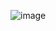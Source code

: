 ![image](https://user-images.githubusercontent.com/67747523/155900560-e904395a-d3c2-400a-a3b3-16b730a605a7.png)

